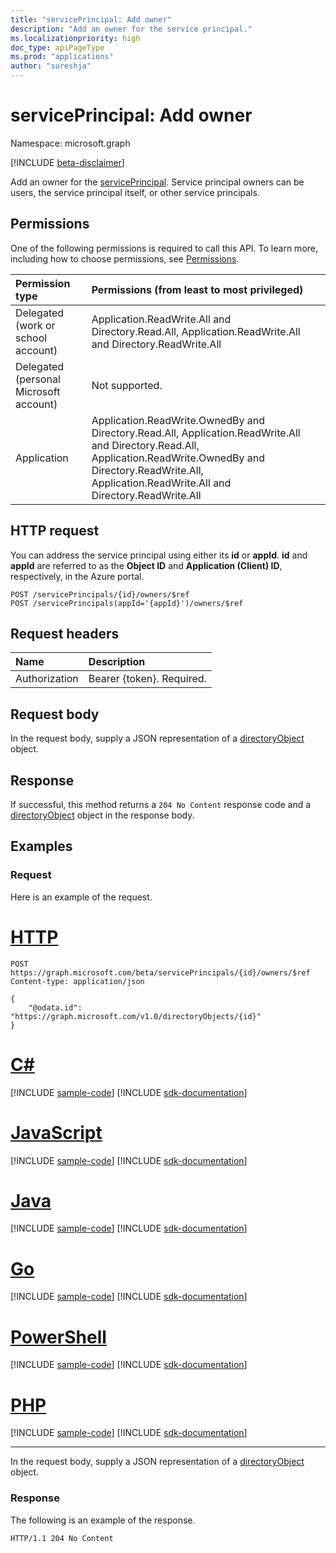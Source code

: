 ```yaml
---
title: "servicePrincipal: Add owner"
description: "Add an owner for the service principal."
ms.localizationpriority: high
doc_type: apiPageType
ms.prod: "applications"
author: "sureshja"
---
```


# servicePrincipal: Add owner

Namespace: microsoft.graph

[!INCLUDE [beta-disclaimer](../../includes/beta-disclaimer.md)]

Add an owner for the [servicePrincipal](../resources/serviceprincipal.md). Service principal owners can be users, the service principal itself, or other service principals.

## Permissions
One of the following permissions is required to call this API. To learn more, including how to choose permissions, see [Permissions](/graph/permissions-reference).

|Permission type      | Permissions (from least to most privileged)              |
|:--------------------|:---------------------------------------------------------|
|Delegated (work or school account) | Application.ReadWrite.All and Directory.Read.All, Application.ReadWrite.All and Directory.ReadWrite.All    |
|Delegated (personal Microsoft account) | Not supported.    |
|Application | Application.ReadWrite.OwnedBy and Directory.Read.All, Application.ReadWrite.All and Directory.Read.All, Application.ReadWrite.OwnedBy and Directory.ReadWrite.All, Application.ReadWrite.All and Directory.ReadWrite.All  |

## HTTP request

You can address the service principal using either its **id** or **appId**. **id** and **appId** are referred to as the **Object ID** and **Application (Client) ID**, respectively, in the Azure portal.
<!-- { "blockType": "ignored" } -->
```http
POST /servicePrincipals/{id}/owners/$ref
POST /servicePrincipals(appId='{appId}')/owners/$ref
```
## Request headers
| Name       | Description|
|:-----------|:----------|
| Authorization | Bearer {token}. Required.  |

## Request body
In the request body, supply a JSON representation of a [directoryObject](../resources/directoryobject.md) object.

## Response

If successful, this method returns a `204 No Content` response code and a [directoryObject](../resources/directoryobject.md) object in the response body.

## Examples
### Request
Here is an example of the request.


# [HTTP](#tab/http)
<!-- {
  "blockType": "request",
  "name": "create_directoryobject_from_serviceprincipal"
}-->
```http
POST https://graph.microsoft.com/beta/servicePrincipals/{id}/owners/$ref
Content-type: application/json

{
    "@odata.id": "https://graph.microsoft.com/v1.0/directoryObjects/{id}"
}
```

# [C#](#tab/csharp)
[!INCLUDE [sample-code](../includes/snippets/csharp/create-directoryobject-from-serviceprincipal-csharp-snippets.md)]
[!INCLUDE [sdk-documentation](../includes/snippets/snippets-sdk-documentation-link.md)]

# [JavaScript](#tab/javascript)
[!INCLUDE [sample-code](../includes/snippets/javascript/create-directoryobject-from-serviceprincipal-javascript-snippets.md)]
[!INCLUDE [sdk-documentation](../includes/snippets/snippets-sdk-documentation-link.md)]

# [Java](#tab/java)
[!INCLUDE [sample-code](../includes/snippets/java/create-directoryobject-from-serviceprincipal-java-snippets.md)]
[!INCLUDE [sdk-documentation](../includes/snippets/snippets-sdk-documentation-link.md)]

# [Go](#tab/go)
[!INCLUDE [sample-code](../includes/snippets/go/create-directoryobject-from-serviceprincipal-go-snippets.md)]
[!INCLUDE [sdk-documentation](../includes/snippets/snippets-sdk-documentation-link.md)]

# [PowerShell](#tab/powershell)
[!INCLUDE [sample-code](../includes/snippets/powershell/create-directoryobject-from-serviceprincipal-powershell-snippets.md)]
[!INCLUDE [sdk-documentation](../includes/snippets/snippets-sdk-documentation-link.md)]

# [PHP](#tab/php)
[!INCLUDE [sample-code](../includes/snippets/php/create-directoryobject-from-serviceprincipal-php-snippets.md)]
[!INCLUDE [sdk-documentation](../includes/snippets/snippets-sdk-documentation-link.md)]

---


In the request body, supply a JSON representation of a [directoryObject](../resources/directoryobject.md) object.
### Response
The following is an example of the response.

<!-- {
  "blockType": "response"
} -->
```http
HTTP/1.1 204 No Content
```
<!-- uuid: 8fcb5dbc-d5aa-4681-8e31-b001d5168d79
2015-10-25 14:57:30 UTC -->
<!--
{
  "type": "#page.annotation",
  "description": "Create owner",
  "keywords": "",
  "section": "documentation",
  "tocPath": "",
  "suppressions": [
  ]
}
-->



